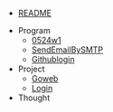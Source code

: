 * [README](/README.md)
- Program
    * [0524w1](/program/0524w1.md)
    * [SendEmailBySMTP](/program/SendEmailBySMTP.md)
    * [Githublogin](/program/githublogin.md)
- Project
    * [Goweb](/project/goweb.md)
    * [Login](/project/login.md)
- Thought

